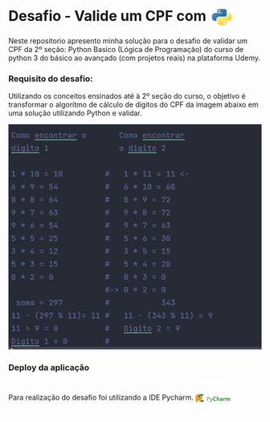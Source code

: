 # Desafio - Valide um CPF com <img align="center" alt="Victor-Python" height="40" width="50" src="https://raw.githubusercontent.com/devicons/devicon/master/icons/python/python-original.svg">

Neste repositorio apresento minha solução para o desafio de validar um CPF da 2º seção: Python Basico (Lógica de Programação) do curso de python 3 do básico ao avançado (com projetos reais) na plataforma Udemy.

### Requisito do desafio: 
Utilizando os conceitos ensinados até à 2º seção do curso, o objetivo é transformar o algoritmo de cálculo de digitos do CPF da imagem abaixo em uma solução utilizando Python e validar.


![imagem.png](img.png)

### Deploy da aplicação 
Para realização do desafio foi utilizando a IDE Pycharm. <img align="center" alt="Victor-Python" height="70" width="70" src="https://raw.githubusercontent.com/devicons/devicon/master/icons/pycharm/pycharm-original-wordmark.svg">
